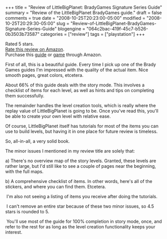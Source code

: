 +++
title = "Review of LittleBigPlanet: BradyGames Signature Series Guide"
summary = "Review of the LittleBigPlanet BradyGames guide."
draft = false
comments = true
date = "2008-10-25T20:23:00-05:00"
modified = "2008-10-25T20:29:30-05:00"
slug = "Review-of-LittleBigPlanet-BradyGames-Signature-Series-Guide"
blogengine = "064c2bac-419f-45c7-b526-0b3503b73587"
categories = ["review"]
tags = ["playstation"]
+++

<div class="note">
<p>
Rated 5 stars.<br />
<a href="http://www.amazon.com/review/R30R783N0UIOZX/ref=cm_cr_rdp_perm" target="_blank">Rate this review on Amazon</a>.<br />
Purchase this <a href="http://www.amazon.com/gp/product/0744010446?tag=strivinglifen-20" target="_blank">guide</a> or <a href="http://www.amazon.com/gp/product/B001IVXI7C?tag=strivinglifen-20" target="_blank">game</a> through Amazon. 
</p>
</div>
<p>
First of all, this is a beautiful guide. Every time I pick up one of the Brady Games guides I&#39;m impressed with the quality of the actual item. Nice smooth pages, great colors, etcetera. 
</p>
<p>
About 66% of this guide deals with the story mode. This involves a checklist of items for each level, as well as hints and tips on completing them successfully. 
</p>
<p>
The remainder handles the level creation tools, which is really where the replay value of LittleBigPlanet is going to be. Once you&#39;ve read this, you&#39;ll be able to create your own level with relative ease. 
</p>
<p>
Of course, LittleBigPlanet itself has tutorials for most of the items you can use to build levels, but having it in one place for future review is timeless. 
</p>
<p>
So, all-in-all, a very solid book. 
</p>
<p>
The minor issues I mentioned in my review title are solely that: 
</p>
<p>
a) There&#39;s no overview map of the story levels. Granted, these levels are rather large, but I&#39;d still like to see a couple of pages near the beginning, with the full maps. 
</p>
<p>
b) A comprehensive checklist of items. In other words, here&#39;s all of the stickers, and where you can find them. Etcetera. 
</p>
<p>
&nbsp;I&#39;m also not seeing a listing of items you receive after doing the tutorials. 
</p>
<p>
&nbsp;I can&#39;t remove an entire star because of these two minor issues, so 4.5 stars is rounded to 5. 
</p>
<p>
&nbsp;You&#39;ll use most of the guide for 100% completion in story mode, once, and refer to the rest for as long as the level creation functionality keeps your interest. 
</p>

